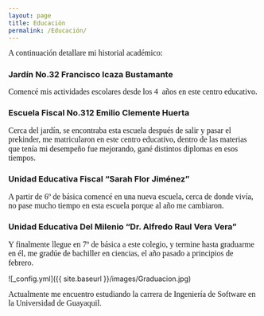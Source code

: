 ```yaml
---
layout: page
title: Educación
permalink: /Educación/
---
```

<p style='margin-top:0cm;margin-right:0cm;margin-bottom:10.0pt;margin-left:0cm;line-height:115%;font-size:15px;font-family:"Calibri","sans-serif";'><span style="font-size:16px;line-height:115%;">A continuaci&oacute;n detallare mi historial acad&eacute;mico:</span></p>

### Jardín No.32 Francisco Icaza Bustamante
<p style='margin-top:0cm;margin-right:0cm;margin-bottom:10.0pt;margin-left:0cm;line-height:115%;font-size:15px;font-family:"Calibri","sans-serif";'><span style="font-size:16px;line-height:115%;">Comenc&eacute; mis actividades escolares desde los 4 &nbsp;a&ntilde;os en este centro educativo.</span></p>

### Escuela Fiscal No.312 Emilio Clemente Huerta
<p style='margin-top:0cm;margin-right:0cm;margin-bottom:10.0pt;margin-left:0cm;line-height:115%;font-size:15px;font-family:"Calibri","sans-serif";'><span style="font-size:16px;line-height:115%;">Cerca del jard&iacute;n, se encontraba esta escuela despu&eacute;s de salir y pasar el prekinder, me matricularon en este centro educativo, dentro de las materias que ten&iacute;a mi desempe&ntilde;o fue mejorando, gan&eacute; distintos diplomas en esos tiempos.</span></p>

### Unidad Educativa Fiscal “Sarah Flor Jiménez”
<p style='margin-top:0cm;margin-right:0cm;margin-bottom:10.0pt;margin-left:0cm;line-height:115%;font-size:15px;font-family:"Calibri","sans-serif";'><span style="font-size:16px;line-height:115%;">A partir de 6&ordm; de b&aacute;sica comenc&eacute; en una nueva escuela, cerca de donde viv&iacute;a, no pase mucho tiempo en esta escuela porque al a&ntilde;o me cambiaron.</span></p>

### Unidad Educativa Del Milenio “Dr. Alfredo Raul Vera Vera”
<p style='margin-top:0cm;margin-right:0cm;margin-bottom:10.0pt;margin-left:0cm;line-height:115%;font-size:15px;font-family:"Calibri","sans-serif";'><span style="font-size:16px;line-height:115%;">Y finalmente llegue en 7&ordm; de b&aacute;sica a este colegio, y termine hasta graduarme en &eacute;l, me grad&uacute;e de bachiller en ciencias, el a&ntilde;o pasado a principios de febrero.</span></p>

![_config.yml]({{ site.baseurl }}/images/Graduacion.jpg)

<p style='margin-top:0cm;margin-right:0cm;margin-bottom:10.0pt;margin-left:0cm;line-height:115%;font-size:15px;font-family:"Calibri","sans-serif";'><span style="font-size:16px;line-height:115%;">Actualmente me encuentro estudiando la carrera de Ingenier&iacute;a de Software en la Universidad de Guayaquil.</span></p>
